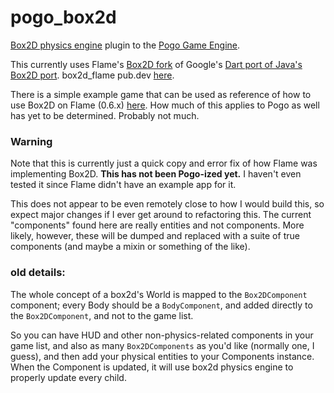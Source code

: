 # pogo_box2d

[Box2D physics engine](https://box2d.org/) plugin to the [Pogo Game Engine](https://pub.dev/packages/pogo).

This currently uses Flame's [Box2D fork](https://github.com/flame-engine/box2d.dart) of Google's [Dart port of Java's Box2D port](https://github.com/google/box2d.dart).  box2d_flame pub.dev [here](https://pub.dev/packages/box2d_flame).

There is a simple example game that can be used as reference of how to use Box2D on Flame (0.6.x) [here](https://github.com/feroult/haunt).  How much of this applies to Pogo as well has yet to be determined.  Probably not much.

### Warning

Note that this is currently just a quick copy and error fix of how Flame was implementing Box2D.  **This has not been Pogo-ized yet.**  I haven't even tested it since Flame didn't have an example app for it.

This does not appear to be even remotely close to how I would build this, so expect major changes if I ever get around to refactoring this.  The current "components" found here are really entities and not components.  More likely, however, these will be dumped and replaced with a suite of true components (and maybe a mixin or something of the like).

### old details:

The whole concept of a box2d's World is mapped to the `Box2DComponent` component; every Body should be a `BodyComponent`, and added directly to the `Box2DComponent`, and not to the game list.

So you can have HUD and other non-physics-related components in your game list, and also as many `Box2DComponents` as you'd like (normally one, I guess), and then add your physical entities to your Components instance. When the Component is updated, it will use box2d physics engine to properly update every child.
